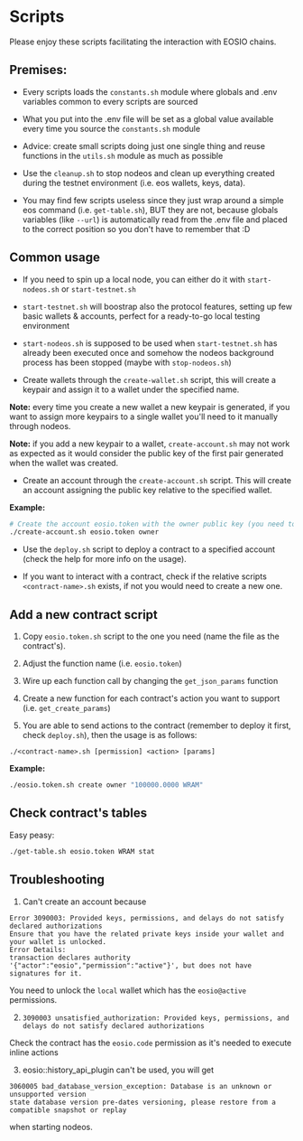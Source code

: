 # Scripts

Please enjoy these scripts facilitating the interaction with EOSIO chains.

## Premises:

- Every scripts loads the `constants.sh` module where globals and .env variables
  common to every scripts are sourced

- What you put into the .env file will be set as a global value available every time you source
  the `constants.sh` module

- Advice: create small scripts doing just one single thing and reuse functions in the `utils.sh`
  module as much as possible

- Use the `cleanup.sh` to stop nodeos and clean up everything created during the testnet environment
  (i.e. eos wallets, keys, data).

- You may find few scripts useless since they just wrap around a simple eos command (i.e. `get-table.sh`), BUT
  they are not, because globals variables (like `--url`) is automatically read from the .env file and placed
  to the correct position so you don't have to remember that :D

## Common usage

- If you need to spin up a local node, you can either do it with `start-nodeos.sh` or `start-testnet.sh`

* `start-testnet.sh` will boostrap also the protocol features, setting up few basic wallets & accounts, perfect for a
  ready-to-go local testing environment

* `start-nodeos.sh` is supposed to be used when `start-testnet.sh` has already been executed once and somehow the
  nodeos background process has been stopped (maybe with `stop-nodeos.sh`)

- Create wallets through the `create-wallet.sh` script, this will create a keypair and assign it to a wallet under
  the specified name.

**Note:** every time you create a new wallet a new keypair is generated, if you want to assign more keypairs to a single
wallet you'll need to it manually through nodeos.

**Note:** if you add a new keypair to a wallet, `create-account.sh` may not work as expected as it would consider the public
key of the first pair generated when the wallet was created.

- Create an account through the `create-account.sh` script. This will create an account assigning the public key relative to
  the specified wallet.

**Example:**

```bash
# Create the account eosio.token with the owner public key (you need to create the owner first)
./create-account.sh eosio.token owner
```

- Use the `deploy.sh` script to deploy a contract to a specified account (check the help for more info on the usage).

- If you want to interact with a contract, check if the relative scripts `<contract-name>.sh` exists, if not you would need
  to create a new one.

## Add a new contract script

1. Copy `eosio.token.sh` script to the one you need (name the file as the contract's).

2. Adjust the function name (i.e. `eosio.token`)

3. Wire up each function call by changing the `get_json_params` function

4. Create a new function for each contract's action you want to support (i.e. `get_create_params`)

5. You are able to send actions to the contract (remember to deploy it first, check `deploy.sh`), then the usage is as follows:

```
./<contract-name>.sh [permission] <action> [params]
```

**Example:**

```bash
./eosio.token.sh create owner "100000.0000 WRAM"
```

## Check contract's tables

Easy peasy:

```bash
./get-table.sh eosio.token WRAM stat
```

## Troubleshooting

1. Can't create an account because

```
Error 3090003: Provided keys, permissions, and delays do not satisfy declared authorizations
Ensure that you have the related private keys inside your wallet and your wallet is unlocked.
Error Details:
transaction declares authority '{"actor":"eosio","permission":"active"}', but does not have signatures for it.
```

You need to unlock the `local` wallet which has the `eosio@active` permissions.

2. `3090003 unsatisfied_authorization: Provided keys, permissions, and delays do not satisfy declared authorizations`

Check the contract has the `eosio.code` permission as it's needed to execute inline actions

3. eosio::history_api_plugin can't be used, you will get

```
3060005 bad_database_version_exception: Database is an unknown or unsupported version
state database version pre-dates versioning, please restore from a compatible snapshot or replay
```

when starting nodeos.

